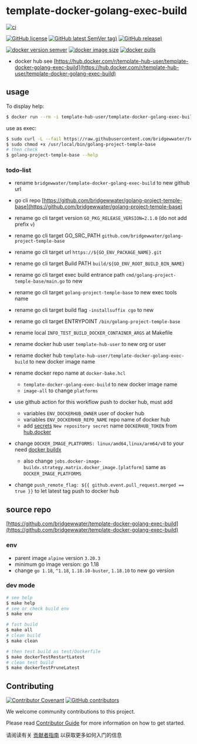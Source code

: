 # template-docker-golang-exec-build

[![ci](https://github.com/bridgewwater/template-docker-golang-exec-build/actions/workflows/ci.yml/badge.svg)](https://github.com/bridgewwater/template-docker-golang-exec-build/actions/workflows/ci.yml)

[![GitHub license](https://img.shields.io/github/license/bridgewwater/template-docker-golang-exec-build)](https://github.com/bridgewwater/template-docker-golang-exec-build)
[![GitHub latest SemVer tag)](https://img.shields.io/github/v/tag/bridgewwater/template-docker-golang-exec-build)](https://github.com/bridgewwater/template-docker-golang-exec-build/tags)
[![GitHub release)](https://img.shields.io/github/v/release/bridgewwater/template-docker-golang-exec-build)](https://github.com/bridgewwater/template-docker-golang-exec-build/releases)

[![docker version semver](https://img.shields.io/docker/v/template-hub-user/template-docker-golang-exec-build?sort=semver)](https://hub.docker.com/r/template-hub-user/template-docker-golang-exec-build)
[![docker image size](https://img.shields.io/docker/image-size/template-hub-user/template-docker-golang-exec-build)](https://hub.docker.com/r/template-hub-user/template-docker-golang-exec-build)
[![docker pulls](https://img.shields.io/docker/pulls/template-hub-user/template-docker-golang-exec-build)](https://hub.docker.com/r/template-hub-user/template-docker-golang-exec-build/tags?page=1&ordering=last_updated)

- docker hub see [https://hub.docker.com/r/template-hub-user/template-docker-golang-exec-build](https://hub.docker.com/r/template-hub-user/template-docker-golang-exec-build)

## usage

To display help:

```bash
$ docker run --rm -i template-hub-user/template-docker-golang-exec-build --help
```

use as exec:

```bash
$ sudo curl -L --fail https://raw.githubusercontent.com/bridgewwater/template-docker-golang-exec-build/main/run.sh -o /usr/local/bin/golang-project-temple-base
$ sudo chmod +x /usr/local/bin/golang-project-temple-base
# then check
$ golang-project-temple-base --help
```

### todo-list

- rename `bridgewwater/template-docker-golang-exec-build` to new github url
- go cli repo [https://github.com/bridgewwater/golang-project-temple-base](https://github.com/bridgewwater/golang-project-temple-base)
- rename go cli target version `GO_PKG_RELEASE_VERSION=2.1.0` (do not add prefix `v`)
- rename go cli target GO_SRC_PATH `github.com/bridgewwater/golang-project-temple-base`
- rename go cli target url `https://${GO_ENV_PACKAGE_NAME}.git`
- rename go cli target Build PATH `build/${GO_ENV_ROOT_BUILD_BIN_NAME}`
- rename go cli target exec build entrance path `cmd/golang-project-temple-base/main.go` to new
- rename go cli target `golang-project-temple-base` to new exec tools name
- rename go cli target build flag `-installsuffix cgo` to new
- rename go cli target ENTRYPOINT `/bin/golang-project-temple-base`
- rename local `INFO_TEST_BUILD_DOCKER_CONTAINER_ARGS` at Makefile
- rename docker hub user `template-hub-user` to new org or user
- rename docker hub `template-hub-user/template-docker-golang-exec-build` to new docker image name

- rename docker repo name at `docker-bake.hcl`
    - `template-docker-golang-exec-build` to new docker image name
    - `image-all` to change `platforms`

- use github action for this workflow push to docker hub, must add
    - variables `ENV_DOCKERHUB_OWNER` user of docker hub
    - variables `ENV_DOCKERHUB_REPO_NAME` repo name of docker hub
    - add [secrets](https://github.com/bridgewwater/template-docker-golang-exec-build/settings/secrets/actions) `New repository secret` name `DOCKERHUB_TOKEN` from [hub.docker](https://hub.docker.com/settings/security)

- change `DOCKER_IMAGE_PLATFORMS: linux/amd64,linux/arm64/v8` to your need [docker buildx](https://docs.docker.com/buildx/working-with-buildx/)
  - also change `jobs.docker-image-buildx.strategy.matrix.docker_image.[platform]` same as `DOCKER_IMAGE_PLATFORMS`
- change `push_remote_flag: ${{ github.event.pull_request.merged == true }}` to let latest tag push to docker hub


## source repo

[https://github.com/bridgewwater/template-docker-golang-exec-build](https://github.com/bridgewwater/template-docker-golang-exec-build)

### env

- parent image `alpine` version `3.20.3`
- minimum go image version: go 1.18
- change `go 1.18`, `^1.18`, `1.18.10-buster`, `1.18.10` to new go version

### dev mode

```bash
# see help
$ make help
# see or check build env
$ make env

# fast build
$ make all
# clean build
$ make clean

# then test build as test/Dockerfile
$ make dockerTestRestartLatest
# clean test build
$ make dockerTestPruneLatest
```

## Contributing

[![Contributor Covenant](https://img.shields.io/badge/contributor%20covenant-v1.4-ff69b4.svg)](.github/CONTRIBUTING_DOC/CODE_OF_CONDUCT.md)
[![GitHub contributors](https://img.shields.io/github/contributors/bridgewwater/template-docker-golang-exec-build)](https://github.com/bridgewwater/template-docker-golang-exec-build/graphs/contributors)

We welcome community contributions to this project.

Please read [Contributor Guide](.github/CONTRIBUTING_DOC/CONTRIBUTING.md) for more information on how to get started.

请阅读有关 [贡献者指南](.github/CONTRIBUTING_DOC/zh-CN/CONTRIBUTING.md) 以获取更多如何入门的信息
